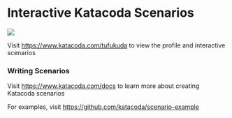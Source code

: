# Interactive Katacoda Scenarios

[![](http://shields.katacoda.com/katacoda/tufukuda/count.svg)](https://www.katacoda.com/tufukuda "Get your profile on Katacoda.com")

Visit https://www.katacoda.com/tufukuda to view the profile and interactive scenarios

### Writing Scenarios
Visit https://www.katacoda.com/docs to learn more about creating Katacoda scenarios

For examples, visit https://github.com/katacoda/scenario-example
